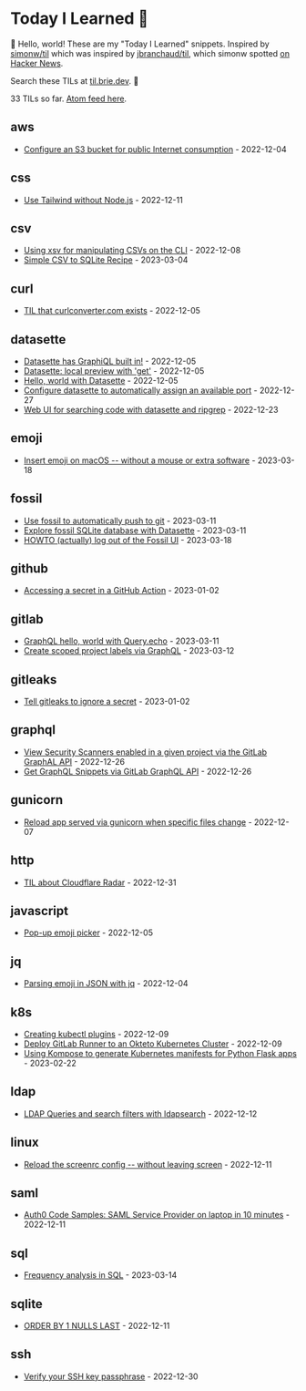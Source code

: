 # Today I Learned 🎒

👋 Hello, world! These are my "Today I Learned" snippets. Inspired by [simonw/til](https://github.com/simonw/til) which was inspired by [jbranchaud/til](https://github.com/jbranchaud/til), which simonw spotted [on Hacker News](https://news.ycombinator.com/item?id=22908044).

Search these TILs at [til.brie.dev](https://til.brie.dev). 🚀  

<!-- count starts -->33<!-- count ends --> TILs so far. <a href="https://til.simonwillison.net/til/feed.atom">Atom feed here</a>.

<!-- index starts -->
## aws

* [Configure an S3 bucket for public Internet consumption](https://github.com/bbbbbrie/til/blob/main/aws/configure-s3-web.md) - 2022-12-04

## css

* [Use Tailwind without  Node.js](https://github.com/bbbbbrie/til/blob/main/css/use-tailwind-without-node-js.md) - 2022-12-11

## csv

* [Using xsv for manipulating CSVs on the CLI](https://github.com/bbbbbrie/til/blob/main/csv/xsv-for-inspecting-csvs-on-the-cli.md) - 2022-12-08
* [Simple CSV to SQLite Recipe](https://github.com/bbbbbrie/til/blob/main/csv/csv-to-sqlite.md) - 2023-03-04

## curl

* [TIL that curlconverter.com exists](https://github.com/bbbbbrie/til/blob/main/curl/curlconverter.com.md) - 2022-12-05

## datasette

* [Datasette has GraphiQL built in!](https://github.com/bbbbbrie/til/blob/main/datasette/graphql-built-in.md) - 2022-12-05
* [Datasette: local preview with 'get'](https://github.com/bbbbbrie/til/blob/main/datasette/local-preview.md) - 2022-12-05
* [Hello, world with Datasette](https://github.com/bbbbbrie/til/blob/main/datasette/hello-world-datasette.md) - 2022-12-05
* [Configure datasette to automatically assign an available port](https://github.com/bbbbbrie/til/blob/main/datasette/datasette-automatically-assign-available-port.md) - 2022-12-27
* [Web UI for searching code with datasette and ripgrep](https://github.com/bbbbbrie/til/blob/main/datasette/webui-for-searching-code-with-datasette-and-ripgrep.md) - 2022-12-23

## emoji

* [Insert emoji on macOS -- without a mouse or extra software](https://github.com/bbbbbrie/til/blob/main/emoji/insert-emoji-macos-without-mouse.md) - 2023-03-18

## fossil

* [Use fossil to automatically push to git](https://github.com/bbbbbrie/til/blob/main/fossil/fossil-git-export.md) - 2023-03-11
* [Explore fossil SQLite database with Datasette](https://github.com/bbbbbrie/til/blob/main/fossil/explore-fossil-with-datasette.md) - 2023-03-11
* [HOWTO (actually) log out of the Fossil UI](https://github.com/bbbbbrie/til/blob/main/fossil/howto-actually-logout-fossil.md) - 2023-03-18

## github

* [Accessing a secret in a GitHub Action](https://github.com/bbbbbrie/til/blob/main/github/accessing-secrets-github-action.md) - 2023-01-02

## gitlab

* [GraphQL hello, world with Query.echo](https://github.com/bbbbbrie/til/blob/main/gitlab/query-echo.md) - 2023-03-11
* [Create scoped project labels via GraphQL](https://github.com/bbbbbrie/til/blob/main/gitlab/create-label-graphql.md) - 2023-03-12

## gitleaks

* [Tell gitleaks to ignore a secret](https://github.com/bbbbbrie/til/blob/main/gitleaks/ignoring-a-secret-in-gitleaks.md) - 2023-01-02

## graphql

* [View Security Scanners enabled in a given project via the GitLab GraphAL API](https://github.com/bbbbbrie/til/blob/main/graphql/view-security-scanners-project-gitlab-graphql-api.md) - 2022-12-26
* [Get GraphQL Snippets via GitLab GraphQL API](https://github.com/bbbbbrie/til/blob/main/graphql/get-snippets-via-graphql.md) - 2022-12-26

## gunicorn

* [Reload app served via gunicorn when specific files change](https://github.com/bbbbbrie/til/blob/main/gunicorn/reload-when-file-changes.md) - 2022-12-07

## http

* [TIL about Cloudflare Radar](https://github.com/bbbbbrie/til/blob/main/http/cloudflare-radar.md) - 2022-12-31

## javascript

* [Pop-up emoji picker](https://github.com/bbbbbrie/til/blob/main/javascript/pop-up-emoji-picker.md) - 2022-12-05

## jq

* [Parsing emoji in JSON with jq](https://github.com/bbbbbrie/til/blob/main/jq/parsing-emoji.md) - 2022-12-04

## k8s

* [Creating kubectl plugins](https://github.com/bbbbbrie/til/blob/main/k8s/creating-kubectl-plugins.md) - 2022-12-09
* [Deploy GitLab Runner to an Okteto Kubernetes Cluster](https://github.com/bbbbbrie/til/blob/main/k8s/deploy-gitlab-runner-okteto.md) - 2022-12-09
* [Using Kompose to generate Kubernetes manifests for Python Flask apps](https://github.com/bbbbbrie/til/blob/main/k8s/kompose-generate-kubernetes-manifest-for-flask-app.md) - 2023-02-22

## ldap

* [LDAP Queries and search filters with ldapsearch](https://github.com/bbbbbrie/til/blob/main/ldap/ldapsearch-with-forumsys-test-server.md) - 2022-12-12

## linux

* [Reload the screenrc config -- without leaving screen](https://github.com/bbbbbrie/til/blob/main/linux/reload-screenrc-in-same-session.md) - 2022-12-11

## saml

* [Auth0 Code Samples: SAML Service Provider on laptop in 10 minutes](https://github.com/bbbbbrie/til/blob/main/saml/auth0-code-samples.md) - 2022-12-11

## sql

* [Frequency analysis in SQL](https://github.com/bbbbbrie/til/blob/main/sql/frequency-analysis-in-sql.md) - 2023-03-14

## sqlite

* [ORDER BY 1 NULLS LAST](https://github.com/bbbbbrie/til/blob/main/sqlite/order-by-1-nulls-last.md) - 2022-12-11

## ssh

* [Verify your SSH key passphrase](https://github.com/bbbbbrie/til/blob/main/ssh/validate-ssh-key-passphrase.md) - 2022-12-30
<!-- index ends -->
